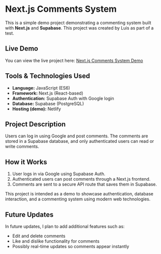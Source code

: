 <h1>Next.js Comments System</h1>

<p>This is a simple demo project demonstrating a commenting system built with <strong>Next.js</strong> and <strong>Supabase</strong>. This project was created by Luis as part of a test.</p>

<h2>Live Demo</h2>
<p>You can view the live project here: <a href="https://nextjs-comments-system.netlify.app/" target="_blank">Next.js Comments System Demo</a></p>

<h2>Tools & Technologies Used</h2>
<ul>
  <li><strong>Language:</strong> JavaScript (ES6)</li>
  <li><strong>Framework:</strong> Next.js (React-based)</li>
  <li><strong>Authentication:</strong> Supabase Auth with Google login</li>
  <li><strong>Database:</strong> Supabase (PostgreSQL)</li>
  <li><strong>Hosting (demo):</strong> Netlify</li>
</ul>

<h2>Project Description</h2>
<p>
  Users can log in using Google and post comments. The comments are stored in a Supabase database, and only authenticated users can read or write comments.
</p>

<h2>How it Works</h2>
<ol>
  <li>User logs in via Google using Supabase Auth.</li>
  <li>Authenticated users can post comments through a Next.js frontend.</li>
  <li>Comments are sent to a secure API route that saves them in Supabase.</li>
</ol>

<p>This project is intended as a demo to showcase authentication, database interaction, and a commenting system using modern web technologies.</p>

<h2>Future Updates</h2>
<p>In future updates, I plan to add additional features such as:</p>
<ul>
  <li>Edit and delete comments</li>
  <li>Like and dislike functionality for comments</li>
  <li>Possibly real-time updates so comments appear instantly</li>
</ul>
